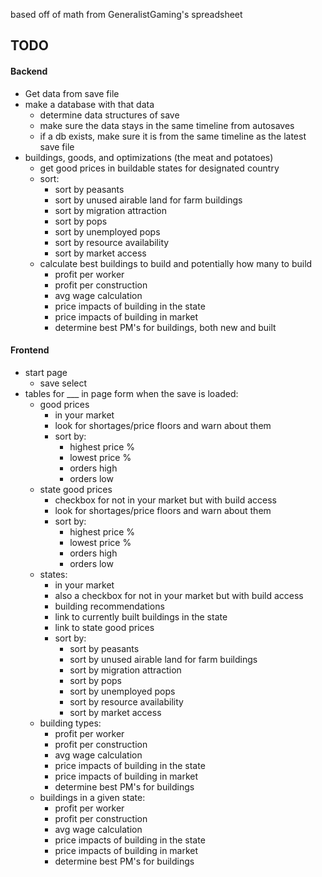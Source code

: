 based off of math from GeneralistGaming's spreadsheet
## TODO
#### Backend
- Get data from save file
- make a database with that data
	- determine data structures of save
	- make sure the data stays in the same timeline from autosaves
	- if a db exists, make sure it is from the same timeline as the latest save file
- buildings, goods, and optimizations (the meat and potatoes)
	- get good prices in buildable states for designated country
	- sort:
		- sort by peasants
		- sort by unused airable land for farm buildings 
		- sort by migration attraction
		- sort by pops
		- sort by unemployed pops
		- sort by resource availability
		- sort by market access
	- calculate best buildings to build and potentially how many to build
		- profit per worker
		- profit per construction
		- avg wage calculation
		- price impacts of building in the state
		- price impacts of building in market
		- determine best PM's for buildings, both new and built
#### Frontend
- start page
	- save select
- tables for ___ in page form when the save is loaded:
	- good prices
		- in your market
		- look for shortages/price floors and warn about them
		- sort by:
			- highest price %
			- lowest price %
			- orders high
			- orders low
	- state good prices
		- checkbox for not in your market but with build access
		- look for shortages/price floors and warn about them
		- sort by:
			- highest price %
			- lowest price %
			- orders high
			- orders low
	- states:
		- in your market
		- also a checkbox for not in your market but with build access
		- building recommendations
		- link to currently built buildings in the state
		- link to state good prices
		- sort by:
			- sort by peasants
			- sort by unused airable land for farm buildings 
			- sort by migration attraction
			- sort by pops
			- sort by unemployed pops
			- sort by resource availability
			- sort by market access
	- building types:
		- profit per worker
		- profit per construction
		- avg wage calculation
		- price impacts of building in the state
		- price impacts of building in market
		- determine best PM's for buildings
	- buildings in a given state:
		- profit per worker
		- profit per construction
		- avg wage calculation
		- price impacts of building in the state
		- price impacts of building in market
		- determine best PM's for buildings